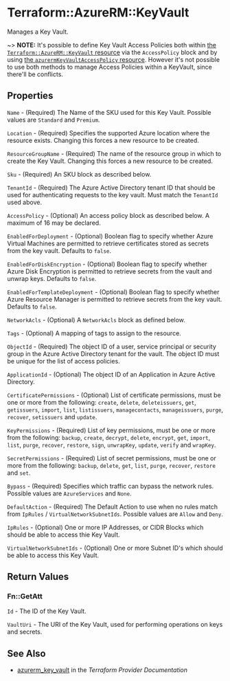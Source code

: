 # Terraform::AzureRM::KeyVault

Manages a Key Vault.

~> **NOTE:** It's possible to define Key Vault Access Policies both within [the `Terraform::AzureRM::KeyVault` resource](keyVault.html) via the `AccessPolicy` block and by using [the `azurermKeyVaultAccessPolicy` resource](key_vault_access_policy.html). However it's not possible to use both methods to manage Access Policies within a KeyVault, since there'll be conflicts.

## Properties

`Name` - (Required) The Name of the SKU used for this Key Vault. Possible values are `Standard` and `Premium`.

`Location` - (Required) Specifies the supported Azure location where the resource exists. Changing this forces a new resource to be created.

`ResourceGroupName` - (Required) The name of the resource group in which to create the Key Vault. Changing this forces a new resource to be created.

`Sku` - (Required) An SKU block as described below.

`TenantId` - (Required) The Azure Active Directory tenant ID that should be used for authenticating requests to the key vault. Must match the `TenantId` used above.

`AccessPolicy` - (Optional) An access policy block as described below. A maximum of 16 may be declared.

`EnabledForDeployment` - (Optional) Boolean flag to specify whether Azure Virtual Machines are permitted to retrieve certificates stored as secrets from the key vault. Defaults to `false`.

`EnabledForDiskEncryption` - (Optional) Boolean flag to specify whether Azure Disk Encryption is permitted to retrieve secrets from the vault and unwrap keys. Defaults to `false`.

`EnabledForTemplateDeployment` - (Optional) Boolean flag to specify whether Azure Resource Manager is permitted to retrieve secrets from the key vault. Defaults to `false`.

`NetworkAcls` - (Optional) A `NetworkAcls` block as defined below.

`Tags` - (Optional) A mapping of tags to assign to the resource.

`ObjectId` - (Required) The object ID of a user, service principal or security group in the Azure Active Directory tenant for the vault. The object ID must be unique for the list of access policies.

`ApplicationId` - (Optional) The object ID of an Application in Azure Active Directory.

`CertificatePermissions` - (Optional) List of certificate permissions, must be one or more from the following: `create`, `delete`, `deleteissuers`, `get`, `getissuers`, `import`, `list`, `listissuers`, `managecontacts`, `manageissuers`, `purge`, `recover`, `setissuers` and `update`.

`KeyPermissions` - (Required) List of key permissions, must be one or more from the following: `backup`, `create`, `decrypt`, `delete`, `encrypt`, `get`, `import`, `list`, `purge`, `recover`, `restore`, `sign`, `unwrapKey`, `update`, `verify` and `wrapKey`.

`SecretPermissions` - (Required) List of secret permissions, must be one or more from the following: `backup`, `delete`, `get`, `list`, `purge`, `recover`, `restore` and `set`.

`Bypass` - (Required) Specifies which traffic can bypass the network rules. Possible values are `AzureServices` and `None`.

`DefaultAction` - (Required) The Default Action to use when no rules match from `IpRules` / `VirtualNetworkSubnetIds`. Possible values are `Allow` and `Deny`.

`IpRules` - (Optional) One or more IP Addresses, or CIDR Blocks which should be able to access thie Key Vault.

`VirtualNetworkSubnetIds` - (Optional) One or more Subnet ID's which should be able to access this Key Vault.


## Return Values

### Fn::GetAtt

`Id` - The ID of the Key Vault.

`VaultUri` - The URI of the Key Vault, used for performing operations on keys and secrets.

## See Also

* [azurerm_key_vault](https://www.terraform.io/docs/providers/azurerm/r/key_vault.html) in the _Terraform Provider Documentation_